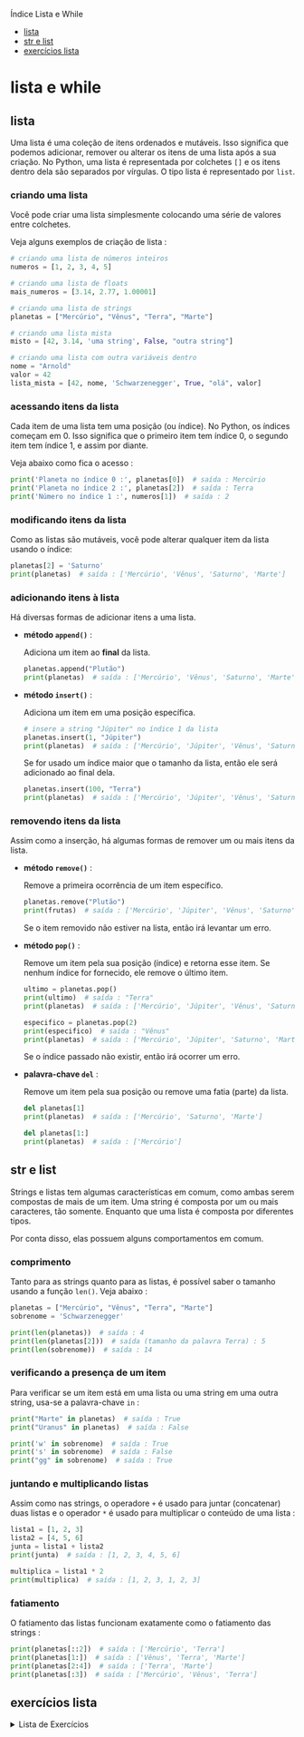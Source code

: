 Índice Lista e While

* [lista](#lista)
* [str e list](#str-e-list)
* [exercícios lista](#exercícios-lista)

# lista e while

## lista

Uma lista é uma coleção de itens ordenados e mutáveis. Isso significa que podemos adicionar, remover ou alterar os itens de uma lista após a sua criação. No Python, uma lista é representada por colchetes `[]` e os itens dentro dela são separados por vírgulas. O tipo lista é representado por `list`.

### criando uma lista

Você pode criar uma lista simplesmente colocando uma série de valores entre colchetes.

Veja alguns exemplos de criação de lista :

```python
# criando uma lista de números inteiros
numeros = [1, 2, 3, 4, 5]

# criando uma lista de floats
mais_numeros = [3.14, 2.77, 1.00001]

# criando uma lista de strings
planetas = ["Mercúrio", "Vênus", "Terra", "Marte"]

# criando uma lista mista
misto = [42, 3.14, 'uma string', False, "outra string"]

# criando uma lista com outra variáveis dentro
nome = "Arnold"
valor = 42
lista_mista = [42, nome, 'Schwarzenegger', True, "olá", valor]
```

### acessando itens da lista

Cada item de uma lista tem uma posição (ou índice). No Python, os índices começam em 0. Isso significa que o primeiro item tem índice 0, o segundo item tem índice 1, e assim por diante.

Veja abaixo como fica o acesso :

```python
print('Planeta no índice 0 :', planetas[0])  # saída : Mercúrio
print('Planeta no índice 2 :', planetas[2])  # saída : Terra
print('Número no índice 1 :', numeros[1])  # saída : 2
```

### modificando itens da lista

Como as listas são mutáveis, você pode alterar qualquer item da lista usando o índice:

```python
planetas[2] = 'Saturno'
print(planetas)  # saída : ['Mercúrio', 'Vênus', 'Saturno', 'Marte']
```

### adicionando itens à lista

Há diversas formas de adicionar itens a uma lista.

- **método `append()`** :

    Adiciona um item ao **final** da lista.
    ```python
    planetas.append("Plutão")
    print(planetas)  # saída : ['Mercúrio', 'Vênus', 'Saturno', 'Marte', 'Plutão']
    ```

- **método `insert()`** :

    Adiciona um item em uma posição específica.
    ```python
    # insere a string "Júpiter" no índice 1 da lista
    planetas.insert(1, "Júpiter")
    print(planetas)  # saída : ['Mercúrio', 'Júpiter', 'Vênus', 'Saturno', 'Marte', 'Plutão']
    ```
    Se for usado um índice maior que o tamanho da lista, então ele será adicionado ao final dela.
    ```python
    planetas.insert(100, "Terra")
    print(planetas)  # saída : ['Mercúrio', 'Júpiter', 'Vênus', 'Saturno', 'Marte', 'Plutão', 'Terra']
    ```

### removendo itens da lista

Assim como a inserção, há algumas formas de remover um ou mais itens da lista.

- **método `remove()`** :

    Remove a primeira ocorrência de um item específico.
    ```python
    planetas.remove("Plutão")
    print(frutas)  # saída : ['Mercúrio', 'Júpiter', 'Vênus', 'Saturno', 'Marte', 'Terra']
    ```
    Se o item removido não estiver na lista, então irá levantar um erro.

- **método `pop()`** :

    Remove um item pela sua posição (índice) e retorna esse item. Se nenhum índice for fornecido, ele remove o último item.
    ```python
    ultimo = planetas.pop()
    print(ultimo)  # saída : "Terra"
    print(planetas)  # saída : ['Mercúrio', 'Júpiter', 'Vênus', 'Saturno', 'Marte']

    especifico = planetas.pop(2)
    print(especifico)  # saída : "Vênus"
    print(planetas)  # saída : ['Mercúrio', 'Júpiter', 'Saturno', 'Marte']
    ```
    Se o índice passado não existir, então irá ocorrer um erro.

- **palavra-chave `del`** :

    Remove um item pela sua posição ou remove uma fatia (parte) da lista.
    ```python
    del planetas[1]
    print(planetas)  # saída : ['Mercúrio', 'Saturno', 'Marte']

    del planetas[1:]
    print(planetas)  # saída : ['Mercúrio']
    ```

## str e list

Strings e listas tem algumas características em comum, como ambas serem compostas de mais de um item. Uma string é composta por um ou mais caracteres, tão somente. Enquanto que uma lista é composta por diferentes tipos.

Por conta disso, elas possuem alguns comportamentos em comum.

### comprimento

Tanto para as strings quanto para as listas, é possível saber o tamanho usando a função `len()`. Veja abaixo :

```python
planetas = ["Mercúrio", "Vênus", "Terra", "Marte"]
sobrenome = 'Schwarzenegger'

print(len(planetas))  # saída : 4
print(len(planetas[2]))  # saída (tamanho da palavra Terra) : 5
print(len(sobrenome))  # saída : 14
```

### verificando a presença de um item

Para verificar se um item está em uma lista ou uma string em uma outra string, usa-se a palavra-chave `in` :

```python
print("Marte" in planetas)  # saída : True
print("Uranus" in planetas)  # saída : False

print('w' in sobrenome)  # saída : True
print('s' in sobrenome)  # saída : False
print("gg" in sobrenome)  # saída : True
```

### juntando e multiplicando listas

Assim como nas strings, o operadore `+` é usado para juntar (concatenar) duas listas e o operador `*` é usado para multiplicar o conteúdo de uma lista :

```python
lista1 = [1, 2, 3]
lista2 = [4, 5, 6]
junta = lista1 + lista2
print(junta)  # saída : [1, 2, 3, 4, 5, 6]

multiplica = lista1 * 2
print(multiplica)  # saída : [1, 2, 3, 1, 2, 3]
```

### fatiamento

O fatiamento das listas funcionam exatamente como o fatiamento das strings :

```python
print(planetas[::2])  # saída : ['Mercúrio', 'Terra']
print(planetas[1:])  # saída : ['Vênus', 'Terra', 'Marte']
print(planetas[2:4])  # saída : ['Terra', 'Marte']
print(planetas[:3])  # saída : ['Mercúrio', 'Vênus', 'Terra']
```

## exercícios lista

<details>
<summary>Lista de Exercícios</summary>

1. Exercícios Simples
    1. Crie uma lista com três números inteiros e exiba o primeiro elemento.
    1. Crie uma lista com três strings e exiba o último elemento.
    1. Crie uma lista com cinco números decimais e exiba o terceiro elemento.
    1. Crie uma lista com quatro valores booleanos e exiba o segundo elemento.
    1. Crie uma lista com três strings e altere o primeiro elemento para "Python".
1. Exercícios Simples com if-elif-else
    1. Crie uma lista com três números inteiros. Se o primeiro elemento for maior que 10, altere o segundo elemento para 20. Caso contrário, altere o segundo elemento para 5.
    1. Crie uma lista com três strings. Se a lista contiver a string "Python", exiba "Encontrado". Caso contrário, exiba "Não encontrado".
    1. Crie uma lista com cinco números decimais. Se o terceiro elemento for maior que 2.5, altere o último elemento para 0. Caso contrário, altere o primeiro elemento para 1.
    1. Crie uma lista com quatro valores booleanos. Se o primeiro elemento for True, altere o segundo elemento para False. Caso contrário, altere o terceiro elemento para True.
    1. Crie uma lista com três strings. Se a lista não contiver a string "Hello", adicione "Hello" no final da lista. Caso contrário, remova o último elemento.
1. Exercícios Intermediários
    1. Crie uma lista com seis números inteiros e exiba a quantidade de elementos na lista.
    1. Crie uma lista com cinco strings e exiba a string no índice 2.
    1. Crie uma lista com sete números decimais e insira o número 3.14 no índice 4.
    1. Crie uma lista com quatro valores booleanos e remova o terceiro elemento.
    1. Crie uma lista com três números inteiros e adicione o número 7 no final da lista.
1. Exercícios Intermediários com if-elif-else
    1. Crie uma lista com seis números inteiros. Se o comprimento da lista for maior que 5, exiba o primeiro e o último elemento. Caso contrário, exiba "Lista pequena".
    1. Crie uma lista com cinco strings. Se a lista contiver a string "Python", altere o último elemento para "Coding". Caso contrário, adicione "Learning" no final da lista.
    1. Crie uma lista com sete números decimais. Se o quarto elemento for maior que 1.5, remova o primeiro elemento. Caso contrário, insira o número 0 no início da lista.
    1. Crie uma lista com quatro valores booleanos. Se a lista contiver o valor True, exiba "True encontrado". Caso contrário, exiba "Nenhum True".
    1. Crie uma lista com três números inteiros. Se a soma dos elementos for maior que 20, adicione o número 5 no final da lista. Caso contrário, remova o último elemento.
1. Exercícios Avançados
    1. Crie uma lista com cinco números inteiros e troque o primeiro e o último elemento de lugar.
    1. Crie uma lista com quatro strings e adicione uma nova string na segunda posição.
    1. Crie uma lista com seis números decimais e remova o número no índice 3.
    1. Crie uma lista com três valores booleanos e adicione o valor True no início da lista.
    1. Crie uma lista com cinco números inteiros e insira o número 10 na penúltima posição.
1. Exercícios Avançados com if-elif-else
    1. Crie uma lista com cinco números inteiros. Se a lista contiver o número 5, remova-o. Caso contrário, adicione o número 5 no final da lista.
    1. Crie uma lista com quatro strings. Se o segundo elemento for "Python", altere o terceiro elemento para "Programação". Caso contrário, insira "Estudo" na terceira posição.
    1. Crie uma lista com seis números decimais. Se a soma dos elementos for maior que 10, remova o último elemento. Caso contrário, adicione o número 1.1 no início da lista.
    1. Crie uma lista com três valores booleanos. Se a lista contiver dois valores True, altere o último elemento para False. Caso contrário, adicione True no final da lista.
    1. Crie uma lista com quatro números inteiros. Se o comprimento da lista for igual a 4, exiba o segundo e o terceiro elemento. Caso contrário, exiba "Lista incorreta".
1. Exercícios Complexos
    1. Crie uma lista com cinco números inteiros e substitua todos os números pares por zero.
    1. Crie uma lista com quatro strings e converta todas as strings para maiúsculas.
    1. Crie uma lista com seis números decimais e insira o número 2.5 após cada número maior que 2.
    1. Crie uma lista com três valores booleanos e adicione um valor booleano alternado após cada elemento.
    1. Crie uma lista com cinco números inteiros e remova todos os números ímpares.
1. Exercícios Complexos com if-elif-else
    1. Crie uma lista com cinco números inteiros. Se todos os números forem positivos, substitua o último número por -1. Caso contrário, adicione -1 no final da lista.
    1. Crie uma lista com quatro strings. Se a lista contiver a string "Python", altere todas as strings para "Code". Caso contrário, adicione "Python" no final da lista.
    1. Crie uma lista com seis números decimais. Se a média dos números for maior que 3, remova o primeiro e o último elemento. Caso contrário, adicione 0.5 no início e no final da lista.
    1. Crie uma lista com três valores booleanos. Se a lista contiver dois valores False, altere o primeiro elemento para True. Caso contrário, insira False no início da lista.
    1. Crie uma lista com quatro números inteiros. Se a soma dos elementos for maior que 15, remova o número no índice 2. Caso contrário, insira o número 7 na posição 1.
1. Exercícios Muito Complexos
    1. Crie uma lista com cinco números inteiros e inverta a ordem dos elementos.
    1. Crie uma lista com quatro strings e remova todas as strings que contêm a letra "a".
    1. Crie uma lista com seis números decimais e insira um número aleatório após cada elemento.
    1. Crie uma lista com três valores booleanos e remova todos os valores False.
    1. Crie uma lista com cinco números inteiros e substitua cada elemento pelo seu quadrado.
1. Exercícios Muito Complexos com if-elif-else
    1. Crie uma lista com cinco números inteiros. Se a lista contiver números negativos, remova todos eles. Caso contrário, adicione -1 no início e no final da lista.
    1. Crie uma lista com quatro strings. Se a lista tiver mais de uma string com a letra "e", remova todas essas strings. Caso contrário, adicione "No e" no final da lista.
    1. Crie uma lista com seis números decimais. Se a soma dos números for menor que 10, insira o número 5.5 no meio da lista. Caso contrário, remova o número no meio da lista.
    1. Crie uma lista com três valores booleanos. Se todos os valores forem True, altere o segundo elemento para False. Caso contrário, adicione True no final da lista.
    1. Crie uma lista com quatro números inteiros. Se a soma dos elementos for maior que 20, remova todos os números pares. Caso contrário, adicione 2 após cada número ímpar.

</details>

